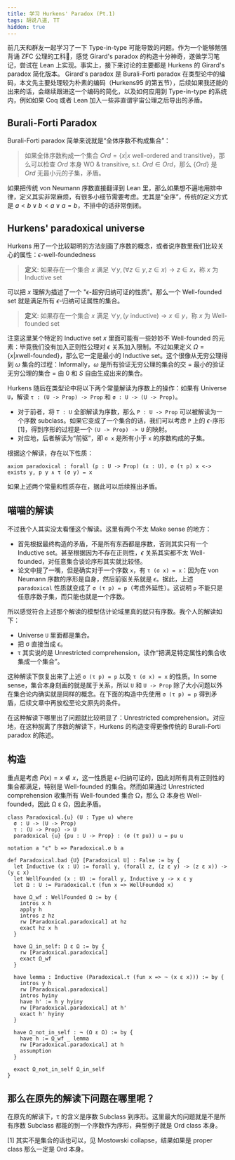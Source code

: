 ```yaml
---
title: 学习 Hurkens' Paradox (Pt.1)
tags: 胡说八道, TT
hidden: true
---
```


前几天和群友一起学习了一下 Type-in-type 可能导致的问题。作为一个能够勉强背诵 ZFC 公理的工科🐖，感觉 Girard's paradox 的构造十分神奇，遂做学习笔记，尝试在 Lean 上实现。事实上，接下来讨论的主要都是 Hurkens 的 Girard's paradox 简化版本。 Girard's paradox 是 Burali-Forti paradox 在类型论中的编码，本文先主要处理较为朴素的编码（Hurkens95 的第五节），后续如果我还能的出来的话，会继续跟进这一个编码的简化，以及如何应用到 Type-in-type 的系统内，例如如果 Coq 或者 Lean 加入一些非直谓宇宙公理之后导出的矛盾。

## Burali-Forti Paradox

Burali-Forti paradox 简单来说就是“全体序数不构成集合”：

> 如果全体序数构成一个集合 $Ord = \{ x | x \text{ well-ordered and transitive} \}$，那么可以检查 $Ord$ 本身 WO & transitive, s.t. $Ord \in Ord$，那么 $\{ Ord \}$ 是 $Ord$ 无最小元的子集，矛盾。

如果把传统 von Neumann 序数直接翻译到 Lean 里，那么如果想不遍地用排中律，定义其实非常麻烦，有很多小细节需要考虑。尤其是“全序”，传统的定义方式是 $a < b \lor b < a \lor a = b$，不排中的话非常倒闭。

## Hurkens' paradoxical universe

Hurkens 用了一个比较聪明的方法刻画了序数的概念，或者说序数里我们比较关心的属性：$\epsilon$-well-foundedness

> **定义**: 如果存在一个集合 $x$ 满足 $\forall y, (\forall z \in y, z \in x) \to z \in x$，称 $x$ 为 Inductive set

可以把 $x$ 理解为描述了一个 "$\epsilon$-超穷归纳可证的性质"。那么一个 Well-founded set 就是满足所有 $\epsilon$-归纳可证属性的集合。

> **定义**: 如果存在一个集合 $x$ 满足 $\forall y, (y \text{ inductive}) \to x \in y$，称 $x$ 为 Well-founded set

注意这里某个特定的 Inductive set $x$ 里面可能有一些妙妙不 Well-founded 的元素：毕竟我们没有加入正则性公理对 $\epsilon$ 关系加入限制。不过如果定义 $\Omega = \{ x | x \text{well-founded} \}$，那么它一定是最小的 Inductive set。这个很像从无穷公理得到 $\omega$ 集合的过程：Informally，$\omega$ 是所有验证无穷公理的集合的交 = 最小的验证无穷公理的集合 = 由 $0$ 和 $S$ 自由生成出来的集合。

Hurkens 随后在类型论中将以下两个常量解读为序数上的操作：如果有 Universe `U`，解读 `τ : (U -> Prop) -> Prop` 和 `σ : U -> (U -> Prop)`。
- 对于前者，将 `T : U` 全部解读为序数，那么 `P : U -> Prop` 可以被解读为一个序数 subclass。如果它变成了一个集合的话，我们可以考虑 `P` 上的 $\epsilon$-序形 <super>[1]</super>，得到序形的过程是一个 `(U -> Prop) -> U` 的映射。
- 对应地，后者解读为“前驱”，即 `σ x` 是所有小于 `x` 的序数构成的子集。

根据这个解读，存在以下性质：

```lean
axiom paradoxical : forall (p : U -> Prop) (x : U), σ (τ p) x <-> exists y, p y ∧ τ (σ y) = x
```

如果上述两个常量和性质存在，据此可以后续推出矛盾。

## 喵喵的解读

不过我个人其实没太看懂这个解读。这里有两个不太 Make sense 的地方：
- 首先根据最终构造的矛盾，不是所有东西都是序数，否则其实只有一个 Inductive set。甚至根据因为不存在正则性，$\epsilon$ 关系其实都不太 Well-founded，对任意集合谈论序形其实就比较怪。
- 论文中提了一嘴，但是确实对于一个序数 `x`，有 `τ (σ x) = x`：因为在 von Neumann 序数的序形是自身，然后前驱关系就是 $\epsilon$。据此，上述 `paradoxical` 性质就变成了 `σ (τ p) = p`（考虑外延性）。这说明 `p` 不能只是任意序数子集，而只能也就是一个序数。

所以感觉符合上述那个解读的模型估计论域里真的就只有序数。我个人的解读如下：

- Universe `U` 里面都是集合。
- 把 σ 直接当成 $\epsilon$。
- τ 其实说的是 Unrestricted comprehension，读作“把满足特定属性的集合收集成一个集合”。

这种解读下恢复出来了上述 `σ (τ p) = p` 以及 `τ (σ x) = x` 的性质。In some sense，集合本身刻画的就是属于关系，所以 `U` 和 `U -> Prop` 除了大小问题以外在集合论内确实就是同样的概念。在下面的构造中先使用 `σ (τ p) = p` 得到矛盾，后续文章中再放松至论文原先的条件。

在这种解读下哪里出了问题就比较明显了：Unrestricted comprehension。对应地，在这种脱离了序数的解读下，Hurkens 的构造变得更像传统的 Burali-Forti paradox 的陈述。 

## 构造

重点是考虑 $P(x) = x \not \in x$，这一性质是 $\epsilon$-归纳可证的，因此对所有具有正则性的集合都满足，特别是 Well-founded 的集合。然而如果通过 Unrestricted comprehension 收集所有 Well-founded 集合 Ω，那么 Ω 本身也 Well-founded，因此 Ω ε Ω，因此矛盾。

```lean
class Paradoxical.{u} (U : Type u) where
  σ : U -> (U -> Prop)
  τ : (U -> Prop) -> U
  paradoxical {u} {pu : U -> Prop} : (σ (τ pu)) u ↔ pu u

notation a "ε" b => Paradoxical.σ b a

def Paradoxical.bad {U} [Paradoxical U] : False := by {
  let Inductive (x : U) := forall y, (forall z, (z ε y) -> (z ε x)) -> (y ε x)
  let WellFounded (x : U) := forall y, Inductive y -> x ε y
  let Ω : U := Paradoxical.τ (fun x => WellFounded x)

  have Ω_wf : WellFounded Ω := by {
    intros x h
    apply h
    intros z hz
    rw [Paradoxical.paradoxical] at hz
    exact hz x h
  }

  have Ω_in_self: Ω ε Ω := by {
    rw [Paradoxical.paradoxical]
    exact Ω_wf
  }

  have lemma : Inductive (Paradoxical.τ (fun x => ¬ (x ε x))) := by {
    intros y h
    rw [Paradoxical.paradoxical]
    intros hyiny
    have h' := h y hyiny
    rw [Paradoxical.paradoxical] at h'
    exact h' hyiny
  }

  have Ω_not_in_self : ¬ (Ω ε Ω) := by {
    have h := Ω_wf _ lemma
    rw [Paradoxical.paradoxical] at h
    assumption
  }

  exact Ω_not_in_self Ω_in_self
}
```

## 那么在原先的解读下问题在哪里呢？

在原先的解读下，τ 的含义是序数 Subclass 到序形。这里最大的问题就是不是所有序数 Subclass 都能的到一个序数作为序形，典型例子就是 Ord class 本身。

[1] 其实不是集合的话也可以，见 Mostowski collapse，结果如果是 proper class 那么一定是 Ord 本身。
